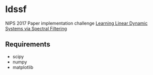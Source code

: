 # ldssf
NIPS 2017 Paper implementation challenge [Learning Linear Dynamic Systems via Spectral Filtering](https://arxiv.org/abs/1711.00946v1)

## Requirements
- scipy
- numpy
- matplotlib

